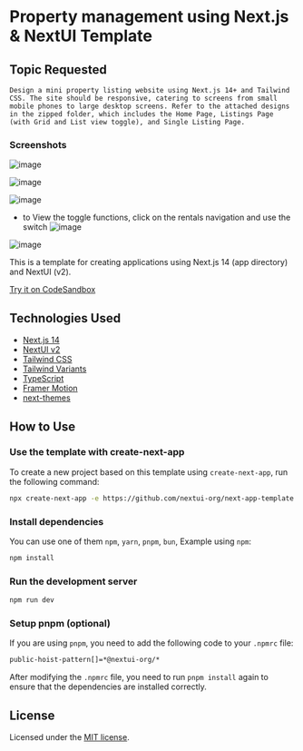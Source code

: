 # Property management using Next.js & NextUI Template

## Topic Requested
`Design a mini property listing website using Next.js 14+ and Tailwind CSS. The site should be responsive, catering to screens from small mobile phones to large desktop screens. Refer to the
attached designs in the zipped folder, which includes the Home Page, Listings Page (with Grid and List view toggle), and Single Listing Page. `

### Screenshots
![image](https://github.com/user-attachments/assets/fcb71bd3-3102-4a75-b588-7bacbcda6cc7)

![image](https://github.com/user-attachments/assets/510de504-fcaf-4ea4-9262-95db44e05bd5)

![image](https://github.com/user-attachments/assets/7fce11d8-c15b-4db6-9922-fe54c5adc2f0)

- to View the toggle functions, click on the rentals navigation and use the switch 
![image](https://github.com/user-attachments/assets/b6f7dc9b-b2ea-418d-9172-12ac887491b1)

![image](https://github.com/user-attachments/assets/834c7116-7e96-41db-ae2c-ab52e82f0ca6)



This is a template for creating applications using Next.js 14 (app directory) and NextUI (v2).

[Try it on CodeSandbox](https://githubbox.com/nextui-org/next-app-template)

## Technologies Used

- [Next.js 14](https://nextjs.org/docs/getting-started)
- [NextUI v2](https://nextui.org/)
- [Tailwind CSS](https://tailwindcss.com/)
- [Tailwind Variants](https://tailwind-variants.org)
- [TypeScript](https://www.typescriptlang.org/)
- [Framer Motion](https://www.framer.com/motion/)
- [next-themes](https://github.com/pacocoursey/next-themes)

## How to Use

### Use the template with create-next-app

To create a new project based on this template using `create-next-app`, run the following command:

```bash
npx create-next-app -e https://github.com/nextui-org/next-app-template
```

### Install dependencies

You can use one of them `npm`, `yarn`, `pnpm`, `bun`, Example using `npm`:

```bash
npm install
```

### Run the development server

```bash
npm run dev
```

### Setup pnpm (optional)

If you are using `pnpm`, you need to add the following code to your `.npmrc` file:

```bash
public-hoist-pattern[]=*@nextui-org/*
```

After modifying the `.npmrc` file, you need to run `pnpm install` again to ensure that the dependencies are installed correctly.

## License

Licensed under the [MIT license](https://github.com/nextui-org/next-app-template/blob/main/LICENSE).
